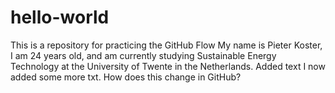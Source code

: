 # hello-world
This is a repository for practicing the GitHub Flow
My name is Pieter Koster, I am 24 years old, and am currently studying Sustainable Energy Technology at the University of Twente in the Netherlands.
Added text
I now added some more txt. How does this change in GitHub?
